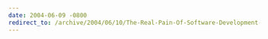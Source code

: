 ```yaml
---
date: 2004-06-09 -0800
redirect_to: /archive/2004/06/10/The-Real-Pain-Of-Software-Development-1.aspx/
---
```

